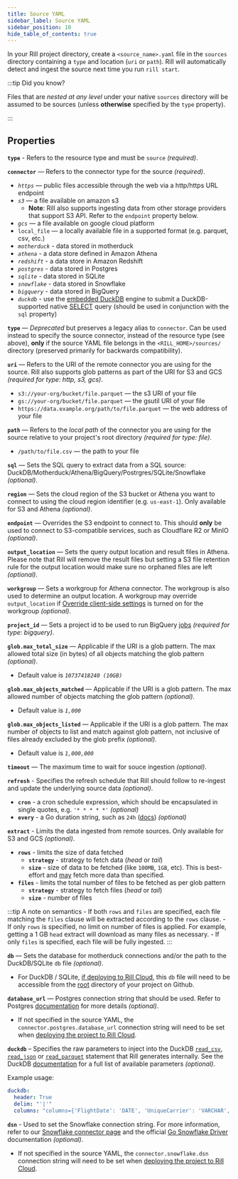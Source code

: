 ```yaml
---
title: Source YAML
sidebar_label: Source YAML
sidebar_position: 10
hide_table_of_contents: true
---
```


In your Rill project directory, create a `<source_name>.yaml` file in the `sources` directory containing a `type` and location (`uri` or `path`). Rill will automatically detect and ingest the source next time you run `rill start`.

:::tip Did you know?

Files that are *nested at any level* under your native `sources` directory will be assumed to be sources (unless **otherwise** specified by the `type` property).

:::

## Properties

**`type`** - Refers to the resource type and must be `source` _(required)_.

**`connector`**
 —  Refers to the connector type for the source _(required)_.
  - _`https`_ — public files accessible through the web via a http/https URL endpoint
  - _`s3`_ — a file available on amazon s3
    - **Note**: Rill also supports ingesting data from other storage providers that support S3 API. Refer to the `endpoint` property below.
  - _`gcs`_ — a file available on google cloud platform
  - `local_file` — a locally available file in a supported format (e.g. parquet, csv, etc.)
  - _`motherduck`_ - data stored in motherduck
  - _`athena`_ - a data store defined in Amazon Athena
  - _`redshift`_ - a data store in Amazon Redshift
  - _`postgres`_ - data stored in Postgres
  - _`sqlite`_ - data stored in SQLite
  - _`snowflake`_ - data stored in Snowflake
  - _`bigquery`_ - data stored in BigQuery
  - _`duckdb`_ - use the [embedded DuckDB](../olap-engines/duckdb.md) engine to submit a DuckDB-supported native [SELECT](https://duckdb.org/docs/sql/statements/select.html) query (should be used in conjunction with the `sql` property)

**`type`**
 — _Deprecated_ but preserves a legacy alias to `connector`. Can be used instead to specify the source connector, instead of the resource type (see above), **only** if the source YAML file belongs in the `<RILL_HOME>/sources/` directory (preserved primarily for backwards compatibility).

**`uri`**
 —  Refers to the URI of the remote connector you are using for the source. Rill also supports glob patterns as part of the URI for S3 and GCS _(required for type: http, s3, gcs)_.
  - `s3://your-org/bucket/file.parquet` —  the s3 URI of your file
  - `gs://your-org/bucket/file.parquet` —  the gsutil URI of your file
  - `https://data.example.org/path/to/file.parquet` —  the web address of your file

**`path`**
 — Refers to the _local path_ of the connector you are using for the source relative to your project's root directory _(required for type: file)_.
- `/path/to/file.csv` —  the path to your file

**`sql`**
 — Sets the SQL query to extract data from a SQL source: DuckDB/Motherduck/Athena/BigQuery/Postrgres/SQLite/Snowflake _(optional)_.

**`region`**
 — Sets the cloud region of the S3 bucket or Athena you want to connect to using the cloud region identifier (e.g. `us-east-1`). Only available for S3 and Athena _(optional)_.

**`endpoint`**
 — Overrides the S3 endpoint to connect to. This should **only** be used to connect to S3-compatible services, such as Cloudflare R2 or MinIO _(optional)_.

**`output_location`**
 — Sets the query output location and result files in Athena. Please note that Rill will remove the result files but setting a S3 file retention rule for the output location would make sure no orphaned files are left _(optional)_.

**`workgroup`**
 — Sets a workgroup for Athena connector. The workgroup is also used to determine an output location. A workgroup may override `output_location` if [Override client-side settings](https://docs.aws.amazon.com/athena/latest/ug/workgroups-settings-override.html) is turned on for the workgroup _(optional)_.  

**`project_id`**
 — Sets a project id to be used to run BigQuery [jobs](https://cloud.google.com/bigquery/docs/jobs-overview) _(required for type: bigquery)_.

**`glob.max_total_size`**
 — Applicable if the URI is a glob pattern. The max allowed total size (in bytes) of all objects matching the glob pattern _(optional)_.
  - Default value is _`10737418240 (10GB)`_

**`glob.max_objects_matched`**
 — Applicable if the URI is a glob pattern. The max allowed number of objects matching the glob pattern _(optional)_.
  - Default value is _`1,000`_

**`glob.max_objects_listed`**
 — Applicable if the URI is a glob pattern. The max number of objects to list and match against glob pattern, not inclusive of files already excluded by the glob prefix _(optional)_.
  - Default value is _`1,000,000`_

**`timeout`**
 — The maximum time to wait for souce ingestion _(optional)_.

**`refresh`** - Specifies the refresh schedule that Rill should follow to re-ingest and update the underlying source data _(optional)_.
  - **`cron`** - a cron schedule expression, which should be encapsulated in single quotes, e.g. `'* * * * *'` _(optional)_
  - **`every`** - a Go duration string, such as `24h` ([docs](https://pkg.go.dev/time#ParseDuration)) _(optional)_

**`extract`** - Limits the data ingested from remote sources. Only available for S3 and GCS _(optional)_.
  - **`rows`** - limits the size of data fetched
    - **`strategy`** - strategy to fetch data (_head_ or _tail_)
    - **`size`** - size of data to be fetched (like `100MB`, `1GB`, etc). This is best-effort and <u>may</u> fetch more data than specified.
  - **`files`** - limits the total number of files to be fetched as per glob pattern
    - **`strategy`** - strategy to fetch files (_head_ or _tail_)
    - **`size`** -  number of files

:::tip A note on semantics
    - If both `rows` and `files` are specified, each file matching the `files` clause will be extracted according to the `rows` clause.
    - If only `rows` is specified, no limit on number of files is applied. For example, getting a 1 GB `head` extract will download as many files as necessary.
    - If only `files` is specified, each file will be fully ingested.
:::

**`db`**
 — Sets the database for motherduck connections and/or the path to the DuckDB/SQLite `db` file _(optional)_.
  - For DuckDB / SQLite, [if deploying to Rill Cloud](/deploy/existing-project), this `db` file will need to be accessible from the <u>root</u> directory of your project on Github.

**`database_url`**
 — Postgres connection string that should be used. Refer to Postgres [documentation](https://www.postgresql.org/docs/current/libpq-connect.html#LIBPQ-CONNSTRING) for more details _(optional)_.
  - If not specified in the source YAML, the `connector.postgres.database_url` connection string will need to be set when [deploying the project to Rill Cloud](/build/credentials/#setting-credentials-for-a-rill-cloud-project).

**`duckdb`** – Specifies the raw parameters to inject into the DuckDB [`read_csv`](https://duckdb.org/docs/data/csv/overview.html), [`read_json`](https://duckdb.org/docs/data/json/overview.html) or [`read_parquet`](https://duckdb.org/docs/data/parquet/overview) statement that Rill generates internally. See the DuckDB [documentation](https://duckdb.org/docs/data/overview) for a full list of available parameters _(optional)_. 

Example usage:
```yaml
duckdb:
  header: True
  delim: "'|'"
  columns: "columns={'FlightDate': 'DATE', 'UniqueCarrier': 'VARCHAR', 'OriginCityName': 'VARCHAR', 'DestCityName': 'VARCHAR'}"
```

**`dsn`** - Used to set the Snowflake connection string. For more information, refer to our [Snowflake connector page](/reference/connectors/snowflake.md) and the official [Go Snowflake Driver](https://pkg.go.dev/github.com/snowflakedb/gosnowflake#hdr-Connection_String) documentation _(optional)_.
  - If not specified in the source YAML, the `connector.snowflake.dsn` connection string will need to be set when [deploying the project to Rill Cloud](/build/credentials/#setting-credentials-for-a-rill-cloud-project).

